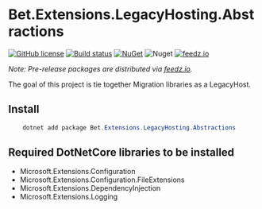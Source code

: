﻿# Bet.Extensions.LegacyHosting.Abstractions

[![GitHub license](https://img.shields.io/badge/license-MIT-blue.svg?style=flat-square)](https://raw.githubusercontent.com/kdcllc/Bet.Extensions.Legacy/master/LICENSE)
[![Build status](https://ci.appveyor.com/api/projects/status/fib71kajo91ygfrp?svg=true)](https://ci.appveyor.com/project/kdcllc/bet-extensions-legacy)
[![NuGet](https://img.shields.io/nuget/v/Bet.Extensions.LegacyHosting.Abstractions.svg)](https://www.nuget.org/packages?q=Bet.Extensions.LegacyHosting.Abstractions)
![Nuget](https://img.shields.io/nuget/dt/Bet.Extensions.LegacyHosting.Abstractions)
[![feedz.io](https://img.shields.io/badge/endpoint.svg?url=https://f.feedz.io/kdcllc/kdcllc/shield/Bet.Extensions.LegacyHosting.Abstractions/latest)](https://f.feedz.io/kdcllc/kdcllc/packages/Bet.Extensions.LegacyHosting.Abstractions/latest/download)

*Note: Pre-release packages are distributed via [feedz.io](https://f.feedz.io/kdcllc/kdcllc/nuget/index.json).*

The goal of this project is tie together Migration libraries as a LegacyHost.

## Install

```csharp
    dotnet add package Bet.Extensions.LegacyHosting.Abstractions
```

## Required DotNetCore libraries to be installed

- Microsoft.Extensions.Configuration
- Microsoft.Extensions.Configuration.FileExtensions
- Microsoft.Extensions.DependencyInjection
- Microsoft.Extensions.Logging

